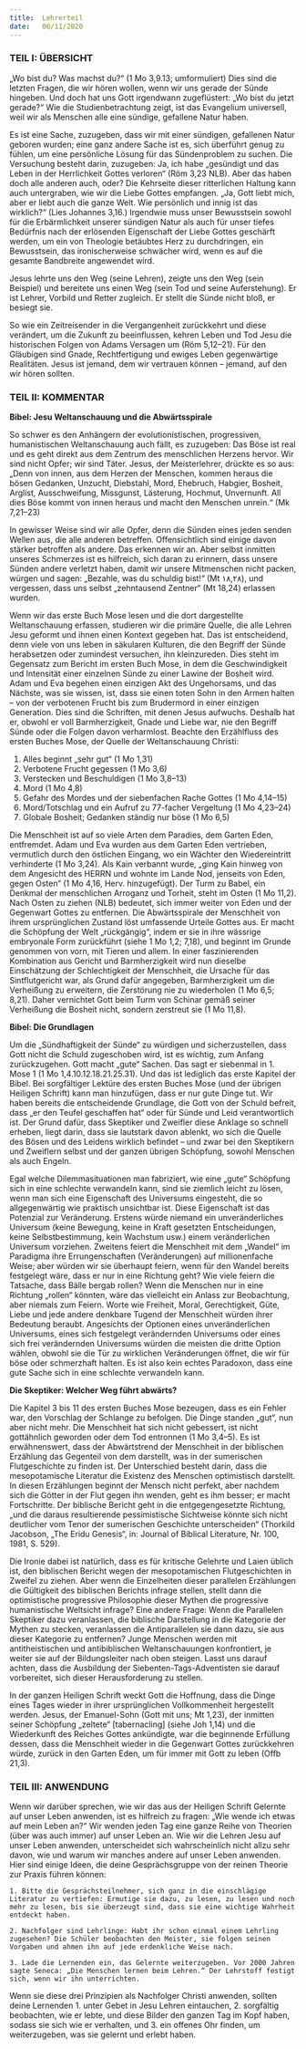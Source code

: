 ```yaml
---
title:  Lehrerteil
date:   06/11/2020
---
```


### TEIL I: ÜBERSICHT

„Wo bist du? Was machst du?“ (1 Mo 3,9.13; umformuliert) Dies sind die letzten Fragen, die wir hören wollen, wenn wir uns gerade der Sünde hingeben. Und doch hat uns Gott irgendwann zugeflüstert: „Wo bist du jetzt gerade?“ Wie die Studienbetrachtung zeigt, ist das Evangelium universell, weil wir als Menschen alle eine sündige, gefallene Natur haben.

Es ist eine Sache, zuzugeben, dass wir mit einer sündigen, gefallenen Natur geboren wurden; eine ganz andere Sache ist es, sich überführt genug zu fühlen, um eine persönliche Lösung für das Sündenproblem zu suchen. Die Versuchung besteht darin, zuzugeben: Ja, ich habe „gesündigt und das Leben in der Herrlichkeit Gottes verloren“ (Röm 3,23 NLB). Aber das haben doch alle anderen auch, oder? Die Kehrseite dieser ritterlichen Haltung kann auch untergraben, wie wir die Liebe Gottes empfangen. „Ja, Gott liebt mich, aber er liebt auch die ganze Welt. Wie persönlich und innig ist das wirklich?“ (Lies Johannes 3,16.) Irgendwie muss unser Bewusstsein sowohl für die Erbärmlichkeit unserer sündigen Natur als auch für unser tiefes Bedürfnis nach der erlösenden Eigenschaft der Liebe Gottes geschärft werden, um ein von Theologie betäubtes Herz zu durchdringen, ein Bewusstsein, das ironischerweise schwächer wird, wenn es auf die gesamte Bandbreite angewendet wird.

Jesus lehrte uns den Weg (seine Lehren), zeigte uns den Weg (sein Beispiel) und bereitete uns einen Weg (sein Tod und seine Auferstehung). Er ist Lehrer, Vorbild und Retter zugleich. Er stellt die Sünde nicht bloß, er besiegt sie.

So wie ein Zeitreisender in die Vergangenheit zurückkehrt und diese verändert, um die Zukunft zu beeinflussen, kehren Leben und Tod Jesu die historischen Folgen von Adams Versagen um (Röm 5,12–21). Für den Gläubigen sind Gnade, Rechtfertigung und ewiges Leben gegenwärtige Realitäten. Jesus ist jemand, dem wir vertrauen können – jemand, auf den wir hören sollten.

### TEIL II: KOMMENTAR

**Bibel: Jesu Weltanschauung und die Abwärtsspirale**

So schwer es den Anhängern der evolutionistischen, progressiven, humanistischen Weltanschauung auch fällt, es zuzugeben: Das Böse ist real und es geht direkt aus dem Zentrum des menschlichen Herzens hervor. Wir sind nicht Opfer; wir sind Täter. Jesus, der Meisterlehrer, drückte es so aus: „Denn von innen, aus dem Herzen der Menschen, kommen heraus die bösen Gedanken, Unzucht, Diebstahl, Mord, Ehebruch, Habgier, Bosheit, Arglist, Ausschweifung, Missgunst, Lästerung, Hochmut, Unvernunft. All dies Böse kommt von innen heraus und macht den Menschen unrein.“ (Mk 7,21–23)

In gewisser Weise sind wir alle Opfer, denn die Sünden eines jeden senden Wellen aus, die alle anderen betreffen. Offensichtlich sind einige davon stärker betroffen als andere. Das erkennen wir an. Aber selbst inmitten unseres Schmerzes ist es hilfreich, sich daran zu erinnern, dass unsere Sünden andere verletzt haben, damit wir unsere Mitmenschen nicht packen, würgen und sagen: „Bezahle, was du schuldig bist!“ (Mt ١٨,٢٨), und vergessen, dass uns selbst „zehntausend Zentner“ (Mt 18,24) erlassen wurden.

Wenn wir das erste Buch Mose lesen und die dort dargestellte Weltanschauung erfassen, studieren wir die primäre Quelle, die alle Lehren Jesu geformt und ihnen einen Kontext gegeben hat. Das ist entscheidend, denn viele von uns leben in säkularen Kulturen, die den Begriff der Sünde herabsetzen oder zumindest versuchen, ihn kleinzureden. Dies steht im Gegensatz zum Bericht im ersten Buch Mose, in dem die Geschwindigkeit und Intensität einer einzelnen Sünde zu einer Lawine der Bosheit wird. Adam und Eva begehen einen einzigen Akt des Ungehorsams, und das Nächste, was sie wissen, ist, dass sie einen toten Sohn in den Armen halten – von der verbotenen Frucht bis zum Brudermord in einer einzigen Generation. Dies sind die Schriften, mit denen Jesus aufwuchs. Deshalb hat er, obwohl er voll Barmherzigkeit, Gnade und Liebe war, nie den Begriff Sünde oder die Folgen davon verharmlost. Beachte den Erzählfluss des ersten Buches Mose, der Quelle der Weltanschauung Christi:

1. Alles beginnt „sehr gut“ (1 Mo 1,31)
2. Verbotene Frucht gegessen (1 Mo 3,6)
3. Verstecken und Beschuldigen (1 Mo 3,8–13)
4. Mord (1 Mo 4,8)
5. Gefahr des Mordes und der siebenfachen Rache Gottes (1 Mo 4,14–15)
6. Mord/Totschlag und ein Aufruf zu 77-facher Vergeltung (1 Mo 4,23–24)
7. Globale Bosheit; Gedanken ständig nur böse (1 Mo 6,5)

Die Menschheit ist auf so viele Arten dem Paradies, dem Garten Eden, entfremdet. Adam und Eva wurden aus dem Garten Eden vertrieben, vermutlich durch den östlichen Eingang, wo ein Wächter den Wiedereintritt verhinderte (1 Mo 3,24). Als Kain verbannt wurde, „ging Kain hinweg von dem Angesicht des HERRN und wohnte im Lande Nod, jenseits von Eden, gegen Osten“ (1 Mo 4,16, Herv. hinzugefügt). Der Turm zu Babel, ein Denkmal der menschlichen Arroganz und Torheit, steht im Osten (1 Mo 11,2). Nach Osten zu ziehen (NLB) bedeutet, sich immer weiter von Eden und der Gegenwart Gottes zu entfernen. Die Abwärtsspirale der Menschheit von ihrem ursprünglichen Zustand löst umfassende Urteile Gottes aus. Er macht die Schöpfung der Welt „rückgängig“, indem er sie in ihre wässrige embryonale Form zurückführt (siehe 1 Mo 1,2; 7,18), und beginnt im Grunde genommen von vorn, mit Tieren und allem. In einer faszinierenden Kombination aus Gericht und Barmherzigkeit wird nun dieselbe Einschätzung der Schlechtigkeit der Menschheit, die Ursache für das Sintflutgericht war, als Grund dafür angegeben, Barmherzigkeit um die Verheißung zu erweitern, die Zerstörung nie zu wiederholen (1 Mo 6,5; 8,21). Daher vernichtet Gott beim Turm von Schinar gemäß seiner Verheißung die Bosheit nicht, sondern zerstreut sie (1 Mo 11,8).

**Bibel: Die Grundlagen**

Um die „Sündhaftigkeit der Sünde“ zu würdigen und sicherzustellen, dass Gott nicht die Schuld zugeschoben wird, ist es wichtig, zum Anfang zurückzugehen. Gott macht „gute“ Sachen. Das sagt er siebenmal in 1. Mose 1 (1 Mo 1,4.10.12.18.21.25.31). Und das ist lediglich das erste Kapitel der Bibel. Bei sorgfältiger Lektüre des ersten Buches Mose (und der übrigen Heiligen Schrift) kann man hinzufügen, dass er nur gute Dinge tut. Wir haben bereits die entscheidende Grundlage, die Gott von der Schuld befreit, dass „er den Teufel geschaffen hat“ oder für Sünde und Leid verantwortlich ist. Der Grund dafür, dass Skeptiker und Zweifler diese Anklage so schnell erheben, liegt darin, dass sie lautstark davon ablenkt, wo sich die Quelle des Bösen und des Leidens wirklich befindet – und zwar bei den Skeptikern und Zweiflern selbst und der ganzen übrigen Schöpfung, sowohl Menschen als auch Engeln.

Egal welche Dilemmasituationen man fabriziert, wie eine „gute“ Schöpfung sich in eine schlechte verwandeln kann, sind sie ziemlich leicht zu lösen, wenn man sich eine Eigenschaft des Universums eingesteht, die so allgegenwärtig wie praktisch unsichtbar ist. Diese Eigenschaft ist das Potenzial zur Veränderung. Erstens würde niemand ein unveränderliches Universum (keine Bewegung, keine in Kraft gesetzten Entscheidungen, keine Selbstbestimmung, kein Wachstum usw.) einem veränderlichen Universum vorziehen. Zweitens feiert die Menschheit mit dem „Wandel“ im Paradigma ihre Errungenschaften (Veränderungen) auf millionenfache Weise; aber würden wir sie überhaupt feiern, wenn für den Wandel bereits festgelegt wäre, dass er nur in eine Richtung geht? Wie viele feiern die Tatsache, dass Bälle bergab rollen? Wenn die Menschen nur in eine Richtung „rollen“ könnten, wäre das vielleicht ein Anlass zur Beobachtung, aber niemals zum Feiern. Worte wie Freiheit, Moral, Gerechtigkeit, Güte, Liebe und jede andere denkbare Tugend der Menschheit würden ihrer Bedeutung beraubt. Angesichts der Optionen eines unveränderlichen Universums, eines sich festgelegt verändernden Universums oder eines sich frei verändernden Universums würden die meisten die dritte Option wählen, obwohl sie die Tür zu wirklichen Veränderungen öffnet, die wir für böse oder schmerzhaft halten. Es ist also kein echtes Paradoxon, dass eine gute Sache sich in eine schlechte verwandeln kann.

**Die Skeptiker: Welcher Weg führt abwärts?**

Die Kapitel 3 bis 11 des ersten Buches Mose bezeugen, dass es ein Fehler war, den Vorschlag der Schlange zu befolgen. Die Dinge standen „gut“, nun aber nicht mehr. Die Menschheit hat sich nicht gebessert, ist nicht gottähnlich geworden oder dem Tod entronnen (1 Mo 3,4–5). Es ist erwähnenswert, dass der Abwärtstrend der Menschheit in der biblischen Erzählung das Gegenteil von dem darstellt, was in der sumerischen Flutgeschichte zu finden ist. Der Unterschied besteht darin, dass die mesopotamische Literatur die Existenz des Menschen optimistisch darstellt. In diesen Erzählungen beginnt der Mensch nicht perfekt, aber nachdem sich die Götter in der Flut gegen ihn wenden, geht es ihm besser; er macht Fortschritte. Der biblische Bericht geht in die entgegengesetzte Richtung, „und die daraus resultierende pessimistische Sichtweise könnte sich nicht deutlicher vom Tenor der sumerischen Geschichte unterscheiden“ (Thorkild Jacobson, „The Eridu Genesis“, in: Journal of Biblical Literature, Nr. 100, 1981, S. 529).

Die Ironie dabei ist natürlich, dass es für kritische Gelehrte und Laien üblich ist, den biblischen Bericht wegen der mesopotamischen Flutgeschichten in Zweifel zu ziehen. Aber wenn die Einzelheiten dieser parallelen Erzählungen die Gültigkeit des biblischen Berichts infrage stellen, stellt dann die optimistische progressive Philosophie dieser Mythen die progressive humanistische Weltsicht infrage? Eine andere Frage: Wenn die Parallelen Skeptiker dazu veranlassen, die biblische Darstellung in die Kategorie der Mythen zu stecken, veranlassen die Antiparallelen sie dann dazu, sie aus dieser Kategorie zu entfernen? Junge Menschen werden mit antitheistischen und antibiblischen Weltanschauungen konfrontiert, je weiter sie auf der Bildungsleiter nach oben steigen. Lasst uns darauf achten, dass die Ausbildung der Siebenten-Tags-Adventisten sie darauf vorbereitet, sich dieser Herausforderung zu stellen.

In der ganzen Heiligen Schrift weckt Gott die Hoffnung, dass die Dinge eines Tages wieder in ihrer ursprünglichen Vollkommenheit hergestellt werden. Jesus, der Emanuel-Sohn (Gott mit uns; Mt 1,23), der inmitten seiner Schöpfung „zeltete“ [tabernacling] (siehe Joh 1,14) und die Wiederkunft des Reiches Gottes ankündigte, war die beginnende Erfüllung dessen, dass die Menschheit wieder in die Gegenwart Gottes zurückkehren würde, zurück in den Garten Eden, um für immer mit Gott zu leben (Offb 21,3).

### TEIL III: ANWENDUNG

Wenn wir darüber sprechen, wie wir das aus der Heiligen Schrift Gelernte auf unser Leben anwenden, ist es hilfreich zu fragen: „Wie wende ich etwas auf mein Leben an?“ Wir wenden jeden Tag eine ganze Reihe von Theorien (über was auch immer) auf unser Leben an. Wie wir die Lehren Jesu auf unser Leben anwenden, unterscheidet sich wahrscheinlich nicht allzu sehr davon, wie und warum wir manches andere auf unser Leben anwenden. Hier sind einige Ideen, die deine Gesprächsgruppe von der reinen Theorie zur Praxis führen können:

`1. Bitte die Gesprächsteilnehmer, sich ganz in die einschlägige Literatur zu vertiefen: Ermutige sie dazu, zu lesen, zu lesen und noch mehr zu lesen, bis sie überzeugt sind, dass sie eine wichtige Wahrheit entdeckt haben.`

`2. Nachfolger sind Lehrlinge: Habt ihr schon einmal einem Lehrling zugesehen? Die Schüler beobachten den Meister, sie folgen seinen Vorgaben und ahmen ihn auf jede erdenkliche Weise nach.`

`3. Lade die Lernenden ein, das Gelernte weiterzugeben. Vor 2000 Jahren sagte Seneca: „Die Menschen lernen beim Lehren.“ Der Lehrstoff festigt sich, wenn wir ihn unterrichten.`

Wenn sie diese drei Prinzipien als Nachfolger Christi anwenden, sollten deine Lernenden 1. unter Gebet in Jesu Lehren eintauchen, 2. sorgfältig beobachten, wie er lebte, und diese Bilder den ganzen Tag im Kopf haben, sodass sie sich wie er verhalten, und 3. ein offenes Ohr finden, um weiterzugeben, was sie gelernt und erlebt haben.